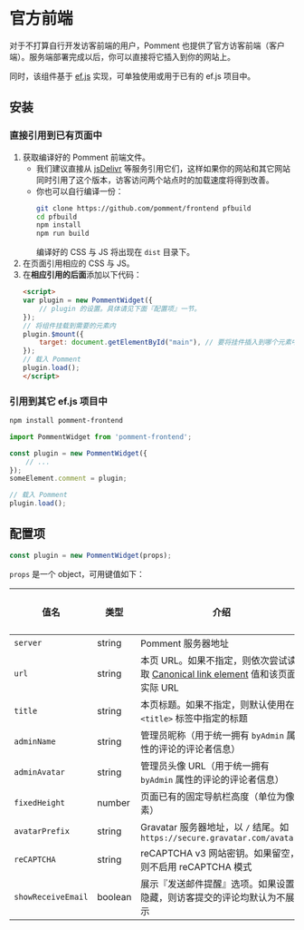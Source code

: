 # 官方前端

对于不打算自行开发访客前端的用户，Pomment 也提供了官方访客前端（客户端）。服务端部署完成以后，你可以直接将它插入到你的网站上。

同时，该组件基于 [ef.js](https://ef.js.org) 实现，可单独使用或用于已有的 ef.js 项目中。

## 安装

### 直接引用到已有页面中

1. 获取编译好的 Pomment 前端文件。
    * 我们建议直接从 [jsDelivr](https://www.jsdelivr.com/package/npm/pomment-frontend?path=dist) 等服务引用它们，这样如果你的网站和其它网站同时引用了这个版本，访客访问两个站点时的加载速度将得到改善。
    * 你也可以自行编译一份：
        ```bash
        git clone https://github.com/pomment/frontend pfbuild
        cd pfbuild
        npm install
        npm run build
        ```
        编译好的 CSS 与 JS 将出现在 `dist` 目录下。
2. 在页面引用相应的 CSS 与 JS。
3. 在**相应引用的后面**添加以下代码：
    ```html
    <script>
    var plugin = new PommentWidget({
        // plugin 的设置。具体请见下面『配置项』一节。
    });
    // 将组件挂载到需要的元素内
    plugin.$mount({
        target: document.getElementById("main"), // 要将挂件插入到哪个元素中？
    });
    // 载入 Pomment
    plugin.load();
    </script>
    ```

### 引用到其它 ef.js 项目中

```bash
npm install pomment-frontend
```

```javascript
import PommentWidget from 'pomment-frontend';

const plugin = new PommentWidget({
    // ...
});
someElement.comment = plugin;

// 载入 Pomment
plugin.load();
```

## 配置项

```javascript
const plugin = new PommentWidget(props);
```

`props` 是一个 object，可用键值如下：

| 值名 | 类型 | 介绍 | 必须项 |
| - | - | - | - |
| `server` | string | Pomment 服务器地址 | 是 |
| `url` | string | 本页 URL。如果不指定，则依次尝试读取 [Canonical link element](https://en.wikipedia.org/wiki/Canonical_link_element) 值和该页面实际 URL | 否 |
| `title` | string | 本页标题。如果不指定，则默认使用在 `<title>` 标签中指定的标题 | 否 |
| `adminName` | string | 管理员昵称（用于统一拥有 `byAdmin` 属性的评论的评论者信息） | 否 |
| `adminAvatar` | string | 管理员头像 URL（用于统一拥有 `byAdmin` 属性的评论的评论者信息） | 否 |
| `fixedHeight` | number | 页面已有的固定导航栏高度（单位为像素） | 否 |
| `avatarPrefix` | string | Gravatar 服务器地址，以 `/` 结尾。如 `https://secure.gravatar.com/avatar/` | 否 |
| `reCAPTCHA` | string | reCAPTCHA v3 网站密钥。如果留空，则不启用 reCAPTCHA 模式 | 否 |
| `showReceiveEmail` | boolean | 展示『发送邮件提醒』选项。如果设置隐藏，则访客提交的评论均默认为不展示 | 否 |
